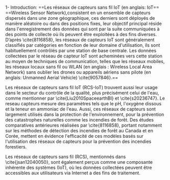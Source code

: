 1- Introduction:
==Les réseaux de capteurs sans fil IoT (en anglais: IoT==
 ==Wireless Sensor Network),consistent en un ensemble de capteurs dispersés dans une zone géographique, ces derniers sont déployés de manière aléatoire ou dans des positions fixes, leur objectif principal réside dans l'enregistrement des données qui sont par la suite communiquées à des points de collecte où ils peuvent être exploitées à des fins diverses. D’après \cite{8116858}, les réseaux de capteurs IoT sont généralement classifiés par catégories en fonction de leur domaine d'utilisation, ils sont habituellement contrôlés par une station de base centrale. Les données collectées par le réseau de capteur IoT sont acheminées vers cette station au moyen de  techniques de communication, telles que les réseaux mobiles, les réseaux locaux sans fil ou WLAN (en anglais : Wireless Local Area Network) sans oublier les drones ou appareils aériens sans pilote (en anglais: Unmanned Aerial Vehicle) \cite{9057846}.==
 

Les réseaux de capteurs sans fil IoT (RCS-IoT) trouvent aussi leur usage dans le secteur du contrôle de la qualité, plus précisément celui de  l'eau, comme mentionner par \cite{Liu2010SpaceearthBI} et \cite{s20236747}. Le reseau capteurs mesure des paramètres tels que le pH, l'oxygène dissous et la teneur en ammoniac de l'eau. Aussi, ces réseaux de capteurs sont largement utilisés dans la protection de l'environnement, pour la prévention des catastrophes naturelles comme les incendies de forêt. Des études comparatives antérieures réalisées par \cite{8116858}, portant notamment sur les méthodes de détection des incendies de forêt au Canada et en Corée, mettent en évidence l'efficacité de ces modèles basés sur l'utilisation des réseaux de capteurs pour la prévention des incendies forestiers.

Les réseaux de capteurs sans fil (RCS), mentionnés dans \cite{jsan12040050}, sont également perçus comme une composante inhérente  des systèmes (IoT), où les données collectées peuvent être accessibles aux utilisateurs via Internet  a des fins de traitement.
